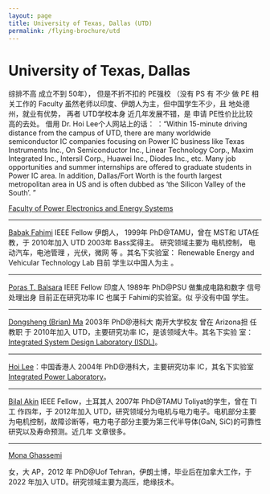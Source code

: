 ```yaml
---
layout: page
title: University of Texas, Dallas (UTD)
permalink: /flying-brochure/utd
---
```

# University of Texas, Dallas

综排不高
成立不到 50年）， 但是不折不扣的 PE强校 （没有 PS 有 不少 做 PE 相关工作的 Faculty 虽然老师以印度、伊朗人为主，但中国学生不少，且 地处德
州，就业有优势， 再者 UTD学校本身 近几年发展不错，是 申请 PE性价比比较
高的去处。 借用 Dr. Hoi Lee个人网站上的话： ：“Within 15-minute driving distance from the campus of UTD, there are many worldwide semiconductor IC companies focusing on Power IC business like Texas Instruments Inc., On Semiconductor Inc., Linear Technology Corp., Maxim Integrated Inc., Intersil Corp., Huawei Inc., Diodes Inc., etc. Many job opportunities and summer internships are offered to graduate students in Power IC area. In addition, Dallas/Fort Worth is the fourth largest metropolitan area in US and is often dubbed as ‘the Silicon Valley of the South’. ”


[Faculty of Power Electronics and Energy Systems](https://ece.utdallas.edu/people/faculty/#)

---
[Babak Fahimi](https://ece.utdallas.edu/staff/babak-fahimi/) IEEE Fellow 伊朗人， 1999年 PhD@TAMU，曾在 MST和 UTA任教，于 2010年加入 UTD 2003年 Bass奖得主。 研究领域主要为 电机控制，
电动汽车，电池管理 ，光伏，微网 等 。其名下实验室： Renewable Energy and Vehicular Technology Lab 目前 学生以中国人为主 。

---
[Poras T. Balsara](https://personal.utdallas.edu/~poras/) IEEE Fellow 印度人 1989年 PhD@PSU 做集成电路和数字
信号处理出身 目前正在研究功率 IC 也属于 Fahimi的实验室。似 乎没有中国
学生。

---
[Dongsheng (Brian) Ma](https://ece.utdallas.edu/staff/brian-dongsheng-ma/) 2003年 PhD@港科大 南开大学校友 曾在 Arizona担
任教职 于 2010年加入 UTD，主要研究功率 IC，是该领域大牛。其名下实验
室： [Integrated System Design Laboratory (ISDL)](https://ecs.utdallas.edu/research/researchlabs/isdl/)。


---
[Hoi Lee](https://personal.utdallas.edu/~hoilee/)：中国香港人 2004年 PhD@港科大，主要研究功率 IC，其名下实验室
[Integrated Power Laboratory](https://personal.utdallas.edu/~hoilee/grp.htm)。

---
[Bilal Akin](https://personal.utdallas.edu/~bilal.akin/) IEEE Fellow，土耳其人 2007年 PhD@TAMU Toliyat的学生，曾在 TI工
作四年，于 2012年加入 UTD，研究领域分为电机与电力电子。电机部分主要为电机控制，故障诊断等，电力电子部分主要为第三代半导体(GaN, SiC)的可靠性研究以及寿命预测。近几年
文章很多。

---
[Mona Ghassemi](https://ece.utdallas.edu/people/tenure-system-faculty/ghassemi-mona/)

女，大 AP，2012 年 PhD@Uof Tehran，伊朗土博，毕业后在加拿大工作，于 2022 年加入 UTD。研究领域主要为高压，绝缘技术。